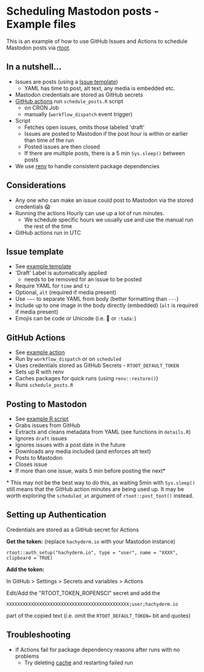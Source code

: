 # Scheduling Mastodon posts - Example files

This is an example of how to use GitHub Issues and Actions to schedule
Mastodon posts via [rtoot](https://schochastics.github.io/rtoot/). 


## In a nutshell...
- Issues are posts (using a [Issue template](.github/ISSUE_TEMPLATE/schedule-post.md))
  - YAML has time to post, alt text, any media is embedded etc.
- Mastodon credentials are stored as GitHub secrets
- [GitHub actions](.github/workflows/schedule_posts.yaml) run `schedule_posts.R` script
  - on CRON Job
  - manually (`workflow_dispatch` event trigger)
- Script 
  - Fetches open issues, omits those labeled 'draft'
  - Issues are posted to Mastodon if the post hour is within or earlier than time of the run
  - Posted issues are then closed
  - If there are multiple posts, there is a 5 min `Sys.sleep()` between posts
- We use [renv](https://rstudio.github.io/renv/articles/renv.html) to handle 
  consistent package dependencies

## Considerations
- Any one who can make an issue could post to Mastodon via the stored credentials :scream:
- Running the actions Hourly can use up a lot of run minutes. 
  - We schedule specific hours we usually use and use the manual run the rest of the time
- GitHub actions run in UTC

## Issue template
- See [example template](.github/ISSUE_TEMPLATE/schedule-post.md)
- 'Draft' Label is automatically applied 
  - needs to be removed for an issue to be posted
- Require YAML for `time` and `tz`
- Optional, `alt` (required if media present)
- Use `~~~` to separate YAML from body (better formatting than `---`)
- Include up to one image in the body directly (embedded) (`alt` is required if media present)
- Emojis can be code or Unicode (i.e. :tada: or `:tada:`)

## GitHub Actions
- See [example action](.github/workflows/schedule_posts.yaml)
- Run by `workflow_dispatch` or on `scheduled`
- Uses credentials stored as GitHub Secrets - `RTOOT_DEFAULT_TOKEN`
- Sets up R with renv
- Caches packages for quick runs (using `renv::restore()`)
- Runs `schedule_posts.R`

## Posting to Mastodon
- See [example R script](schedule_posts.R)
- Grabs issues from GitHub
- Extracts and cleans metadata from YAML (see functions in `details.R`)
- Ignores `draft` issues
- Ignores issues with a post date in the future
- Downloads any media included (and enforces alt text)
- Posts to Mastodon
- Closes issue
- If more than one issue, waits 5 min before posting the next\*


\* This may not be the best way to do this, as waiting 5min with `Sys.sleep()`
still means that the GitHub action minutes are being used up. It may be worth
exploring the `scheduled_at` argument of `rtoot::post_toot()` instead.

## Setting up Authentication

Credentials are stored as a GitHub secret for Actions

**Get the token:** (replace `hachyderm.io` with your Mastodon instance)

```
rtoot::auth_setup("hachyderm.io", type = "user", name = "XXXX", clipboard = TRUE)
```

**Add the token:** 

In GitHub > Settings > Secrets and variables > Actions

Edit/Add the "RTOOT_TOKEN_ROPENSCI" secret and add the

`XXXXXXXXXXXXXXXXXXXXXXXXXXXXXXXXXXXXXXXXXXXXX;user;hachyderm.io`

part of the copied text (i.e. omit the `RTOOT_DEFAULT_TOKEN=` bit and quotes)


## Troubleshooting
- If Actions fail for package dependency reasons after runs with no problems
  - Try deleting [cache](https://github.com/rosadmin/scheduled_socials/actions/caches) 
    and restarting failed run
  

